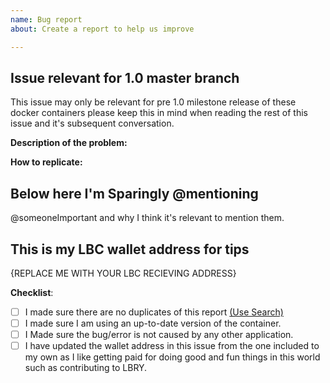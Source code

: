 ```yaml
---
name: Bug report
about: Create a report to help us improve

---
```


<!--- WARNING VERY IMPORTANT COMMENTS TO FOLLOW -->
<!--- Please keep in mind that this repository is not production ready yet -->
<!--- This means that most functionality is not finalized as of yet. -->
<!--- Incomplete reports might be marked as invalid. -->
<!--- Please try to stick to a single issue per issue, grave yarding and issue hijacking will be dealt with accordingly.  Repeat offenders may be barred from interaction with the repository. -->
<!--- Markdown comments like the above can be deleted or left in so long as you include the information they request of you and are followed as best as possible -->
<!--- We don't believe in gatekeeping so we want to be as accessible to as many people as possible however our jobs are made significantly easier with quality issue reporting. -->


<!--- Do not change the next few lines. -->
## Issue relevant for 1.0 master branch
This issue may only be relevant for pre 1.0 milestone release of these docker containers please keep this in mind when reading the rest of this issue and it's subsequent conversation.
<!--- From here and below please fill out to the best of your ability leaving the beginning section in tact -->


**Description of the problem:**
<!--- start with a succinct and clear description of what you were trying to do and what happened instead.  Keep in mind that we can't read your mind and you'll increase your odds of getting a successful resolution to your issue.

Make sure that you're including the specific container your issue is in regards to and also keep in mind that reporting an application specific bug is to be done on the application specific repositories associated with the application itself not the Docker portion.
-->



**How to replicate:**
<!--- If you can reproduce the issue please tell us as detailed as possible step by step how to do that -->

<!-- Below this line and title please be sure to @mention whoever may have been responsible for the code you're suggesting that someone should be updating, fixing, or expanding on. -->
## Below here I'm Sparingly @mentioning
@someoneImportant and why I think it's relevant to mention them.

<!-- Post your Unique LBC wallet RECEIVING address so that we can tip you ASAP -->
## This is my LBC wallet address for tips
{REPLACE ME WITH YOUR LBC RECIEVING ADDRESS}

**Checklist**:
<!-- Make sure you have completed the following steps (put an "X" between of brackets): -->

 - [ ] I made sure there are no duplicates of this report [(Use Search)](https://github.com/lbryio/lbry-docker/issues?utf8=%E2%9C%93&q=is%3Aissue)
 - [ ] I made sure I am using an up-to-date version of the container.
 - [ ] I Made sure the bug/error is not caused by any other application.
 - [ ] I have updated the wallet address in this issue from the one included to my own as I like getting paid for doing good and fun things in this world such as contributing to LBRY.
